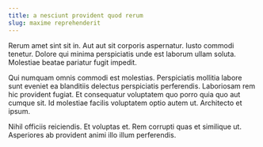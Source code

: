 ```yaml
---
title: a nesciunt provident quod rerum
slug: maxime reprehenderit
---
```


Rerum amet sint sit in. Aut aut sit corporis aspernatur. Iusto commodi tenetur. Dolore qui minima perspiciatis unde est laborum ullam soluta. Molestiae beatae pariatur fugit impedit.

Qui numquam omnis commodi est molestias. Perspiciatis mollitia labore sunt eveniet ea blanditiis delectus perspiciatis perferendis. Laboriosam rem hic provident fugiat. Et consequatur voluptatem quo porro quia quo aut cumque sit. Id molestiae facilis voluptatem optio autem ut. Architecto et ipsum.

Nihil officiis reiciendis. Et voluptas et. Rem corrupti quas et similique ut. Asperiores ab provident animi illo illum perferendis.
